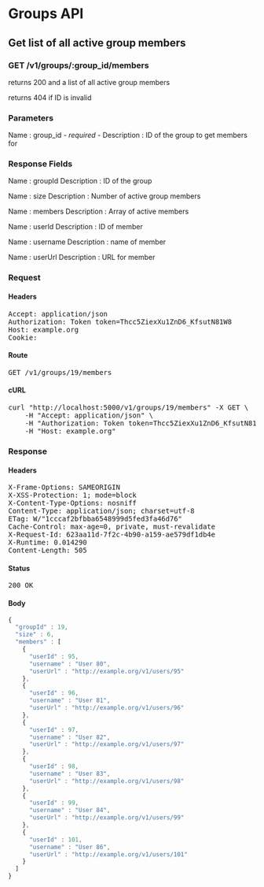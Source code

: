 # Groups API

## Get list of all active group members

### GET /v1/groups/:group_id/members

returns 200 and a list of all active group members

returns 404 if ID is invalid

### Parameters

Name : group_id *- required -*
Description : ID of the group to get members for


### Response Fields

Name : groupId
Description : ID of the group

Name : size
Description : Number of active group members

Name : members
Description : Array of active members

Name : userId
Description : ID of member

Name : username
Description : name of member

Name : userUrl
Description : URL for member

### Request

#### Headers

<pre>Accept: application/json
Authorization: Token token=Thcc5ZiexXu1ZnD6_KfsutN81W8
Host: example.org
Cookie: </pre>

#### Route

<pre>GET /v1/groups/19/members</pre>

#### cURL

<pre class="request">curl &quot;http://localhost:5000/v1/groups/19/members&quot; -X GET \
	-H &quot;Accept: application/json&quot; \
	-H &quot;Authorization: Token token=Thcc5ZiexXu1ZnD6_KfsutN81W8&quot; \
	-H &quot;Host: example.org&quot;</pre>

### Response

#### Headers

<pre>X-Frame-Options: SAMEORIGIN
X-XSS-Protection: 1; mode=block
X-Content-Type-Options: nosniff
Content-Type: application/json; charset=utf-8
ETag: W/&quot;1cccaf2bfbba6548999d5fed3fa46d76&quot;
Cache-Control: max-age=0, private, must-revalidate
X-Request-Id: 623aa11d-7f2c-4b90-a159-ae579df1db4e
X-Runtime: 0.014290
Content-Length: 505</pre>

#### Status

<pre>200 OK</pre>

#### Body

```javascript
{
  "groupId" : 19,
  "size" : 6,
  "members" : [
    {
      "userId" : 95,
      "username" : "User 80",
      "userUrl" : "http://example.org/v1/users/95"
    },
    {
      "userId" : 96,
      "username" : "User 81",
      "userUrl" : "http://example.org/v1/users/96"
    },
    {
      "userId" : 97,
      "username" : "User 82",
      "userUrl" : "http://example.org/v1/users/97"
    },
    {
      "userId" : 98,
      "username" : "User 83",
      "userUrl" : "http://example.org/v1/users/98"
    },
    {
      "userId" : 99,
      "username" : "User 84",
      "userUrl" : "http://example.org/v1/users/99"
    },
    {
      "userId" : 101,
      "username" : "User 86",
      "userUrl" : "http://example.org/v1/users/101"
    }
  ]
}
```
